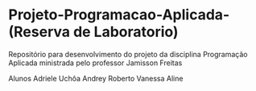 # Projeto-Programacao-Aplicada-(Reserva de Laboratorio)
Repositório para desenvolvimento do projeto da disciplina Programação Aplicada ministrada pelo professor Jamisson Freitas

Alunos
Adriele Uchôa
Andrey Roberto
Vanessa Aline
